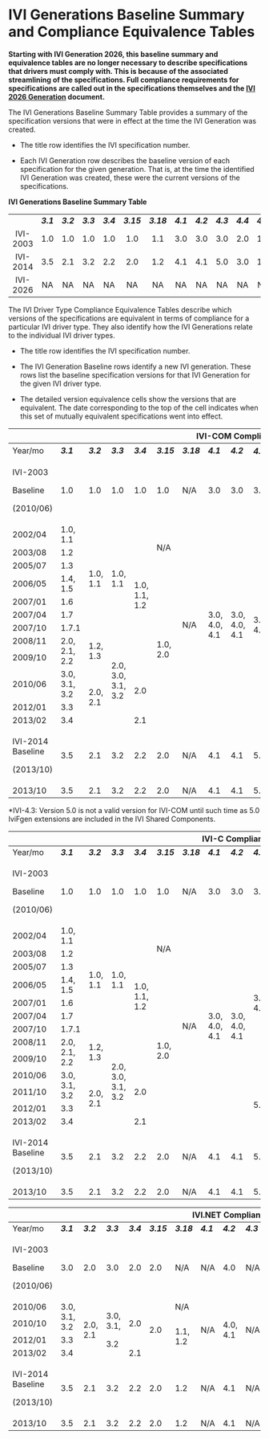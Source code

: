 # IVI Generations Baseline Summary and Compliance Equivalence Tables

**Starting with IVI Generation 2026, this baseline summary and equivalence tables are no longer necessary to describe specifications that drivers must comply with.  This is because of the associated streamlining of the specifications.  Full compliance requirements for specifications are called out in the specifications themselves and the [IVI 2026 Generation](./IVI%202026.md) document.**

The IVI Generations Baseline Summary Table provides a summary of the specification versions that were in effect at the time the IVI Generation was created.

- The title row identifies the IVI specification number.

- Each IVI Generation row describes the baseline version of each specification for the given generation. That is, at the time the identified IVI Generation was created, these were the current versions of the specifications.

**IVI Generations Baseline Summary Table**

| |  |  |  |  |  |  |  |  |  |  |  |  |  |  |  |  |  |  |  |
|:--:|:--:|:--:|:--:|:--:|:--:|:--:|:--:|:--:|:--:|:--:|:--:|:--:|:--:|:--:|:--:|:--:|:--:|:--:|:--:|
|  | ***3.1*** | ***3.2*** | ***3.3*** | ***3.4*** | ***3.15*** | ***3.18*** | ***4.1*** | ***4.2*** | ***4.3*** | ***4.4*** | ***4.5*** | ***4.6*** | ***4.7*** | ***4.8*** | ***4.10*** | ***4.12*** | ***4.13*** | ***4.14*** | ***4.15*** |
| IVI-2003 | 1.0 | 1.0 | 1.0 | 1.0 | 1.0 | 1.1 | 3.0 | 3.0 | 3.0 | 2.0 | 1.0 | 3.0 | 1.0 | 1.0 | 1.0 | 1.0 | 1.0 | 1.0 | 1.0 |
| IVI-2014 | 3.5 | 2.1 | 3.2 | 2.2 | 2.0 | 1.2 | 4.1 | 4.1 | 5.0 | 3.0 | 1.2 | 4.0 | 2.0 | 2.0 | 2.0 | 2.0 | 2.0 | 2.0 | 2.2 |
| IVI-2026 | NA  |  NA |  NA |  NA |  NA |  NA |  NA |  NA |  NA |  NA |  NA |  NA |  NA |  NA |  NA |  NA |  NA |  NA |  NA |


The IVI Driver Type Compliance Equivalence Tables describe which versions of the specifications are equivalent in terms of compliance for a particular IVI driver type. They also identify how the IVI Generations relate to the individual IVI driver types.

- The title row identifies the IVI specification number.

- The IVI Generation Baseline rows identify a new IVI generation. These rows list the baseline specification versions for that IVI Generation for the given IVI driver type.

- The detailed version equivalence cells show the versions that are equivalent. The date corresponding to the top of the cell indicates when this set of mutually equivalent specifications went into effect.

<table>
<colgroup>
<col style="width: 7%" />
<col style="width: 4%" />
<col style="width: 4%" />
<col style="width: 4%" />
<col style="width: 4%" />
<col style="width: 4%" />
<col style="width: 4%" />
<col style="width: 4%" />
<col style="width: 4%" />
<col style="width: 4%" />
<col style="width: 4%" />
<col style="width: 4%" />
<col style="width: 4%" />
<col style="width: 4%" />
<col style="width: 4%" />
<col style="width: 4%" />
<col style="width: 4%" />
<col style="width: 4%" />
<col style="width: 4%" />
<col style="width: 4%" />
</colgroup>
<thead>
<tr>
<th colspan="20" style="text-align: center;">IVI-COM Compliance
Equivalents</th>
</tr>
</thead>
<tbody>
<tr>
<td>Year/mo</td>
<td><em><strong>3.1</strong></em></td>
<td><em><strong>3.2</strong></em></td>
<td><em><strong>3.3</strong></em></td>
<td><em><strong>3.4</strong></em></td>
<td><em><strong>3.15</strong></em></td>
<td><em><strong>3.18</strong></em></td>
<td><em><strong>4.1</strong></em></td>
<td><em><strong>4.2</strong></em></td>
<td><em><strong>4.3<sup>*</sup></strong></em></td>
<td><em><strong>4.4</strong></em></td>
<td><em><strong>4.5</strong></em></td>
<td><em><strong>4.6</strong></em></td>
<td><em><strong>4.7</strong></em></td>
<td><em><strong>4.8</strong></em></td>
<td><em><strong>4.10</strong></em></td>
<td><em><strong>4.12</strong></em></td>
<td><em><strong>4.13</strong></em></td>
<td><em><strong>4.14</strong></em></td>
<td><em><strong>4.15</strong></em></td>
</tr>
<tr>
<td><p>IVI-2003</p>
<p>Baseline</p>
<p>(2010/06)</p></td>
<td>1.0</td>
<td>1.0</td>
<td>1.0</td>
<td>1.0</td>
<td>1.0</td>
<td>N/A</td>
<td>3.0</td>
<td>3.0</td>
<td>3.0</td>
<td>2.0</td>
<td>N/A</td>
<td>3.0</td>
<td>1.0</td>
<td>1.0</td>
<td>1.0</td>
<td>N/A</td>
<td>N/A</td>
<td>N/A</td>
<td>N/A</td>
</tr>
<tr>
<td>2002/04</td>
<td>1.0, 1.1</td>
<td rowspan="7">1.0, 1.1</td>
<td rowspan="7">1.0, 1.1</td>
<td rowspan="9">1.0, 1.1, 1.2</td>
<td rowspan="3">N/A</td>
<td rowspan="12">N/A</td>
<td rowspan="12">3.0, 4.0, 4.1</td>
<td rowspan="12">3.0, 4.0, 4.1</td>
<td rowspan="12">3.0, 4.0</td>
<td rowspan="12"><p>2.0,</p>
<p>3.0</p></td>
<td rowspan="9">N/A</td>
<td rowspan="12">3.0, 4.0</td>
<td rowspan="12">1.0, 2.0</td>
<td rowspan="12">1.0, 2.0</td>
<td rowspan="12">1.0, 1.1, 2.0</td>
<td rowspan="8">N/A</td>
<td rowspan="8">N/A</td>
<td rowspan="8">N/A</td>
<td rowspan="8">N/A</td>
</tr>
<tr>
<td>2003/08</td>
<td>1.2</td>
</tr>
<tr>
<td>2005/07</td>
<td>1.3</td>
</tr>
<tr>
<td>2006/05</td>
<td>1.4, 1.5</td>
<td rowspan="9">1.0, 2.0</td>
</tr>
<tr>
<td>2007/01</td>
<td>1.6</td>
</tr>
<tr>
<td>2007/04</td>
<td>1.7</td>
</tr>
<tr>
<td>2007/10</td>
<td>1.7.1</td>
</tr>
<tr>
<td>2008/11</td>
<td rowspan="2">2.0, 2.1, 2.2</td>
<td rowspan="2">1.2, 1.3</td>
<td rowspan="5">2.0, 3.0, 3.1, 3.2</td>
</tr>
<tr>
<td>2009/10</td>
<td rowspan="4">1.0, 2.0</td>
<td rowspan="4">1.0, 2.0</td>
<td rowspan="4">1.0, 2.0</td>
<td rowspan="4">1.0, 2.0, 2.1, 2.2</td>
</tr>
<tr>
<td>2010/06</td>
<td>3.0, 3.1, 3.2</td>
<td rowspan="3">2.0, 2.1</td>
<td rowspan="2">2.0</td>
<td rowspan="3">1.0, 1.1, 1.2</td>
</tr>
<tr>
<td>2012/01</td>
<td>3.3</td>
</tr>
<tr>
<td>2013/02</td>
<td>3.4</td>
<td>2.1</td>
</tr>
<tr>
<td><p>IVI-2014 Baseline</p>
<p>(2013/10)</p></td>
<td>3.5</td>
<td>2.1</td>
<td>3.2</td>
<td>2.2</td>
<td>2.0</td>
<td>N/A</td>
<td>4.1</td>
<td>4.1</td>
<td>5.0</td>
<td>3.0</td>
<td>1.2</td>
<td>4.0</td>
<td>2.0</td>
<td>2.0</td>
<td>2.0</td>
<td>2.0</td>
<td>2.0</td>
<td>2.0</td>
<td>2.2</td>
</tr>
<tr>
<td>2013/10</td>
<td>3.5</td>
<td>2.1</td>
<td>3.2</td>
<td>2.2</td>
<td>2.0</td>
<td>N/A</td>
<td>4.1</td>
<td>4.1</td>
<td>5.0</td>
<td>3.0</td>
<td>1.2</td>
<td>4.0</td>
<td>2.0</td>
<td>2.0</td>
<td>2.0</td>
<td>2.0</td>
<td>2.0</td>
<td>2.0</td>
<td>2.2</td>
</tr>
</tbody>
</table>

*IVI-4.3: Version 5.0 is not a valid version for IVI-COM until such time as 5.0 IviFgen extensions are included in the IVI Shared Components.

<table>
<colgroup>
<col style="width: 7%" />
<col style="width: 4%" />
<col style="width: 4%" />
<col style="width: 4%" />
<col style="width: 4%" />
<col style="width: 4%" />
<col style="width: 4%" />
<col style="width: 4%" />
<col style="width: 4%" />
<col style="width: 4%" />
<col style="width: 4%" />
<col style="width: 4%" />
<col style="width: 4%" />
<col style="width: 4%" />
<col style="width: 4%" />
<col style="width: 4%" />
<col style="width: 4%" />
<col style="width: 4%" />
<col style="width: 4%" />
<col style="width: 4%" />
</colgroup>
<thead>
<tr>
<th colspan="20" style="text-align: center;">IVI-C Compliance Equivalents</th>
</tr>
</thead>
<tbody>
<tr>
<td>Year/mo</td>
<td><em><strong>3.1</strong></em></td>
<td><em><strong>3.2</strong></em></td>
<td><em><strong>3.3</strong></em></td>
<td><em><strong>3.4</strong></em></td>
<td><em><strong>3.15</strong></em></td>
<td><em><strong>3.18</strong></em></td>
<td><em><strong>4.1</strong></em></td>
<td><em><strong>4.2</strong></em></td>
<td><em><strong>4.3</strong></em></td>
<td><em><strong>4.4</strong></em></td>
<td><em><strong>4.5</strong></em></td>
<td><em><strong>4.6</strong></em></td>
<td><em><strong>4.7</strong></em></td>
<td><em><strong>4.8</strong></em></td>
<td><em><strong>4.10</strong></em></td>
<td><em><strong>4.12</strong></em></td>
<td><em><strong>4.13</strong></em></td>
<td><em><strong>4.14</strong></em></td>
<td><em><strong>4.15</strong></em></td>
</tr>
<tr>
<td><p>IVI-2003</p>
<p>Baseline</p>
<p>(2010/06)</p></td>
<td>1.0</td>
<td>1.0</td>
<td>1.0</td>
<td>1.0</td>
<td>1.0</td>
<td>N/A</td>
<td>3.0</td>
<td>3.0</td>
<td>3.0</td>
<td>2.0</td>
<td>N/A</td>
<td>3.0</td>
<td>1.0</td>
<td>1.0</td>
<td>1.0</td>
<td>N/A</td>
<td>N/A</td>
<td>N/A</td>
<td>N/A</td>
</tr>
<tr>
<td>2002/04</td>
<td>1.0, 1.1</td>
<td rowspan="7">1.0, 1.1</td>
<td rowspan="7">1.0, 1.1</td>
<td rowspan="9">1.0, 1.1, 1.2</td>
<td rowspan="3">N/A</td>
<td rowspan="13">N/A</td>
<td rowspan="13">3.0, 4.0, 4.1</td>
<td rowspan="13">3.0, 4.0, 4.1</td>
<td rowspan="10">3.0, 4.0</td>
<td rowspan="13">2.0, 3.0</td>
<td rowspan="9">N/A</td>
<td rowspan="13">3.0, 4.0</td>
<td rowspan="13">1.0, 2.0</td>
<td rowspan="13">1.0, 2.0</td>
<td rowspan="13">1.0, 1.1, 2.0</td>
<td rowspan="8">N/A</td>
<td rowspan="8">N/A</td>
<td rowspan="8">N/A</td>
<td rowspan="8">N/A</td>
</tr>
<tr>
<td>2003/08</td>
<td>1.2</td>
</tr>
<tr>
<td>2005/07</td>
<td>1.3</td>
</tr>
<tr>
<td>2006/05</td>
<td>1.4, 1.5</td>
<td rowspan="10">1.0, 2.0</td>
</tr>
<tr>
<td>2007/01</td>
<td>1.6</td>
</tr>
<tr>
<td>2007/04</td>
<td>1.7</td>
</tr>
<tr>
<td>2007/10</td>
<td>1.7.1</td>
</tr>
<tr>
<td>2008/11</td>
<td rowspan="2">2.0, 2.1, 2.2</td>
<td rowspan="2">1.2, 1.3</td>
<td rowspan="6">2.0, 3.0, 3.1, 3.2</td>
</tr>
<tr>
<td>2009/10</td>
<td rowspan="5">1.0, 2.0</td>
<td rowspan="5">1.0, 2.0</td>
<td rowspan="5">1.0, 2.0</td>
<td rowspan="5">1.0, 2.0, 2.1, 2.2</td>
</tr>
<tr>
<td>2010/06</td>
<td rowspan="2">3.0, 3.1, 3.2</td>
<td rowspan="4">2.0, 2.1</td>
<td rowspan="3">2.0</td>
<td rowspan="4">1.0, 1.1, 1.2</td>
</tr>
<tr>
<td>2011/10</td>
<td rowspan="3">5.0</td>
</tr>
<tr>
<td>2012/01</td>
<td>3.3</td>
</tr>
<tr>
<td>2013/02</td>
<td>3.4</td>
<td>2.1</td>
</tr>
<tr>
<td><p>IVI-2014 Baseline</p>
<p>(2013/10)</p></td>
<td>3.5</td>
<td>2.1</td>
<td>3.2</td>
<td>2.2</td>
<td>2.0</td>
<td>N/A</td>
<td>4.1</td>
<td>4.1</td>
<td>5.0</td>
<td>3.0</td>
<td>1.2</td>
<td>4.0</td>
<td>2.0</td>
<td>2.0</td>
<td>2.0</td>
<td>2.0</td>
<td>2.0</td>
<td>2.0</td>
<td>2.2</td>
</tr>
<tr>
<td>2013/10</td>
<td>3.5</td>
<td>2.1</td>
<td>3.2</td>
<td>2.2</td>
<td>2.0</td>
<td>N/A</td>
<td>4.1</td>
<td>4.1</td>
<td>5.0</td>
<td>3.0</td>
<td>1.2</td>
<td>4.0</td>
<td>2.0</td>
<td>2.0</td>
<td>2.0</td>
<td>2.0</td>
<td>2.0</td>
<td>2.0</td>
<td>2.2</td>
</tr>
</tbody>
</table>

<table style="width:100%;">
<colgroup>
<col style="width: 7%" />
<col style="width: 4%" />
<col style="width: 4%" />
<col style="width: 4%" />
<col style="width: 4%" />
<col style="width: 4%" />
<col style="width: 4%" />
<col style="width: 4%" />
<col style="width: 4%" />
<col style="width: 4%" />
<col style="width: 4%" />
<col style="width: 4%" />
<col style="width: 4%" />
<col style="width: 4%" />
<col style="width: 0%" />
<col style="width: 4%" />
<col style="width: 4%" />
<col style="width: 4%" />
<col style="width: 4%" />
<col style="width: 4%" />
<col style="width: 4%" />
</colgroup>
<thead>
<tr>
<th colspan="21" style="text-align:center;">IVI.NET Compliance
Equivalents</th>
</tr>
</thead>
<tbody>
<tr>
<td>Year/mo</td>
<td><em><strong>3.1</strong></em></td>
<td><em><strong>3.2</strong></em></td>
<td><em><strong>3.3</strong></em></td>
<td><em><strong>3.4</strong></em></td>
<td><em><strong>3.15</strong></em></td>
<td><em><strong>3.18</strong></em></td>
<td><em><strong>4.1</strong></em></td>
<td><em><strong>4.2</strong></em></td>
<td><em><strong>4.3</strong></em></td>
<td><em><strong>4.4</strong></em></td>
<td><em><strong>4.5</strong></em></td>
<td><em><strong>4.6</strong></em></td>
<td colspan="2"><em><strong>4.7</strong></em></td>
<td><em><strong>4.8</strong></em></td>
<td><em><strong>4.10</strong></em></td>
<td><em><strong>4.12</strong></em></td>
<td><em><strong>4.13</strong></em></td>
<td><em><strong>4.14</strong></em></td>
<td><em><strong>4.15</strong></em></td>
</tr>
<tr>
<td><p>IVI-2003</p>
<p>Baseline</p>
<p>(2010/06)</p></td>
<td>3.0</td>
<td>2.0</td>
<td>3.0</td>
<td>2.0</td>
<td>2.0</td>
<td>N/A</td>
<td>N/A</td>
<td>4.0</td>
<td>N/A</td>
<td>3.0</td>
<td>N/A</td>
<td>N/A</td>
<td colspan="2">N/A</td>
<td>N/A</td>
<td>N/A</td>
<td>N/A</td>
<td>N/A</td>
<td>N/A</td>
<td>N/A</td>
</tr>
<tr>
<td>2010/06</td>
<td rowspan="2">3.0, 3.1, 3.2</td>
<td rowspan="4">2.0, 2.1</td>
<td rowspan="4"><p>3.0, 3.1,</p>
<p>3.2</p></td>
<td rowspan="3">2.0</td>
<td rowspan="4">2.0</td>
<td>N/A</td>
<td rowspan="4">N/A</td>
<td rowspan="4">4.0, 4.1</td>
<td rowspan="4">N/A</td>
<td rowspan="4">3.0</td>
<td rowspan="4">N/A</td>
<td rowspan="4">N/A</td>
<td colspan="2" rowspan="4">N/A</td>
<td rowspan="4">N/A</td>
<td rowspan="4">N/A</td>
<td rowspan="4">N/A</td>
<td rowspan="4">N/A</td>
<td rowspan="4">N/A</td>
<td rowspan="4">N/A</td>
</tr>
<tr>
<td>2010/10</td>
<td rowspan="3">1.1, 1.2</td>
</tr>
<tr>
<td>2012/01</td>
<td>3.3</td>
</tr>
<tr>
<td>2013/02</td>
<td>3.4</td>
<td>2.1</td>
</tr>
<tr>
<td><p>IVI-2014 Baseline</p>
<p>(2013/10)</p></td>
<td>3.5</td>
<td>2.1</td>
<td>3.2</td>
<td>2.2</td>
<td>2.0</td>
<td>1.2</td>
<td>N/A</td>
<td>4.1</td>
<td>N/A</td>
<td>3.0</td>
<td>N/A</td>
<td>N/A</td>
<td colspan="2">N/A</td>
<td>N/A</td>
<td>N/A</td>
<td>N/A</td>
<td>N/A</td>
<td>N/A</td>
<td>N/A</td>
</tr>
<tr>
<td>2013/10</td>
<td>3.5</td>
<td>2.1</td>
<td>3.2</td>
<td>2.2</td>
<td>2.0</td>
<td>1.2</td>
<td>N/A</td>
<td>4.1</td>
<td>N/A</td>
<td>3.0</td>
<td>N/A</td>
<td>N/A</td>
<td>N/A</td>
<td colspan="2">N/A</td>
<td>N/A</td>
<td>N/A</td>
<td>N/A</td>
<td>N/A</td>
<td>N/A</td>
</tr>
</tbody>
</table>
